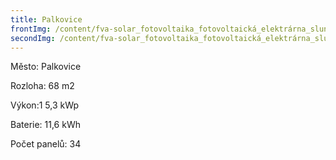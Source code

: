 ```yaml
---
title: Palkovice
frontImg: /content/fva-solar_fotovoltaika_fotovoltaická_elektrárna_sluneční_elektrárna_ostrava_frýdek_místek_fotovoltaickýohřevvody.jpeg
secondImg: /content/fva-solar_fotovoltaika_fotovoltaická_elektrárna_sluneční_elektrárna_ostrava_frýdek_místek_fotovoltaickýohřevvody2.jpeg
---
```

Město: Palkovice

Rozloha: 68 m2

Výkon:1 5,3 kWp

Baterie: 11,6 kWh

Počet panelů: 34
